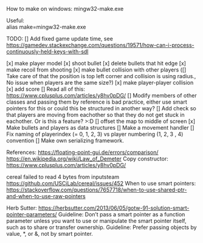 How to make on windows:
mingw32-make.exe

Useful:  
alias make=mingw32-make.exe


TODO: 
[] Add fixed game update time, see https://gamedev.stackexchange.com/questions/19571/how-can-i-process-continuously-held-keys-with-sdl

[x] make player model
[x] shoot bullet
[x] delete bullets that hit edge
[x] make recoil from shooting
[x] make bullet collision with other players
([] Take care of that the position is top left corner and collision is using radius., No issue when players are the same size?)
[x] make player-player collision
[x] add score
[] Read all of this: https://www.cplusplus.com/articles/y8hv0pDG/
[] Modify members of other classes and passing them by reference is bad practice, either use smart pointers for this or could this be structured in another way?
[] Add check so that players are moving from eachother so that they do not get stuck in eachother. Or is this a feature? >:D
[] offset the map to middle of screen
[x] Make bullets and players as data structures
[] Make a movement handler
[] Fix naming of playerindex (= 0, 1, 2, 3) vs player numbering (1, 2, 3 , 4) convention
[] Make own serializing framework.

References:
https://floating-point-gui.de/errors/comparison/
https://en.wikipedia.org/wiki/Law_of_Demeter
Copy constructor: https://www.cplusplus.com/articles/y8hv0pDG/



cereal failed to read 4 bytes from inputsteam
https://github.com/USCiLab/cereal/issues/452
When to use smart pointers:
https://stackoverflow.com/questions/7657718/when-to-use-shared-ptr-and-when-to-use-raw-pointers

Herb Sutter: https://herbsutter.com/2013/06/05/gotw-91-solution-smart-pointer-parameters/
Guideline: Don’t pass a smart pointer as a function parameter unless you want to use or manipulate the smart pointer itself, such as to share or transfer ownership.
Guideline: Prefer passing objects by value, *, or &, not by smart pointer.